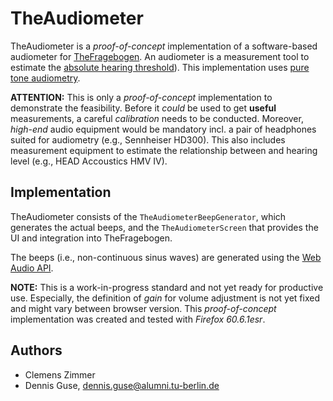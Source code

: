 TheAudiometer
===

TheAudiometer is a _proof-of-concept_ implementation of a software-based audiometer for [TheFragebogen](http://thefragebogen.de).
An audiometer is a measurement tool to estimate the [absolute hearing threshold](http://en.wikipedia.org/wiki/Absolute_threshold_of_hearing)).
This implementation uses [pure tone audiometry](http://en.wikipedia.org/wiki/Pure_tone_audiometry).

__ATTENTION:__ This is only a _proof-of-concept_ implementation to demonstrate the feasibility.
Before it _could_ be used to get __useful__ measurements, a careful _calibration_ needs to be conducted.
Moreover, _high-end_ audio equipment would be mandatory incl. a pair of headphones suited for audiometry (e.g., Sennheiser HD300).
This also includes measurement equipment to estimate the relationship between and hearing level (e.g., HEAD Accoustics HMV IV).

Implementation
---
TheAudiometer consists of the `TheAudiometerBeepGenerator`, which generates the actual beeps, and the `TheAudiometerScreen` that provides the UI and integration into TheFragebogen.

The beeps (i.e., non-continuous sinus waves) are generated using the [Web Audio API](https://www.w3.org/TR/webaudio/).

__NOTE:__ This is a work-in-progress standard and not yet ready for productive use.
Especially, the definition of _gain_ for volume adjustment is not yet fixed and might vary between browser version.
This _proof-of-concept_ implementation was created and tested with _Firefox 60.6.1esr_.

Authors
---
* Clemens Zimmer
* Dennis Guse, dennis.guse@alumni.tu-berlin.de
